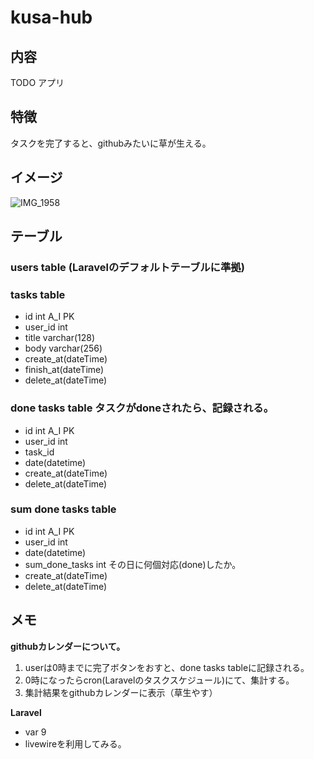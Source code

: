 # kusa-hub

## 内容

TODO アプリ

## 特徴

タスクを完了すると、githubみたいに草が生える。

## イメージ

![IMG_1958](https://user-images.githubusercontent.com/46878156/210256946-29f3028a-b994-47b1-9ac7-f5212b59d24d.png)

## テーブル

### users table (Laravelのデフォルトテーブルに準拠)

### tasks table
* id int A_I PK
* user_id int 
* title varchar(128)
* body varchar(256)
* create_at(dateTime)
* finish_at(dateTime)
* delete_at(dateTime)

### done tasks table タスクがdoneされたら、記録される。
* id int A_I PK
* user_id int
* task_id
* date(datetime)
* create_at(dateTime)
* delete_at(dateTime)

### sum done tasks table
* id int A_I PK
* user_id int
* date(datetime)
* sum_done_tasks int その日に何個対応(done)したか。
* create_at(dateTime)
* delete_at(dateTime)

## メモ

**githubカレンダーについて。**

1. userは0時までに完了ボタンをおすと、done tasks tableに記録される。
2. 0時になったらcron(Laravelのタスクスケジュール)にて、集計する。
3. 集計結果をgithubカレンダーに表示（草生やす）


**Laravel**
- var 9
- livewireを利用してみる。
